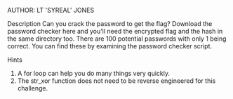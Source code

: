 AUTHOR: LT 'SYREAL' JONES

Description
Can you crack the password to get the flag?
Download the password checker here and you'll need the encrypted flag and the hash in the same directory too.
There are 100 potential passwords with only 1 being correct. You can find these by examining the password checker script.

Hints
1. A for loop can help you do many things very quickly.
2. The str_xor function does not need to be reverse engineered for this challenge.
